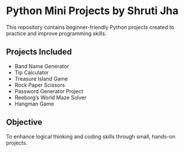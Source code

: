 # Python Mini Projects by Shruti Jha

This repository contains beginner-friendly Python projects created to practice and improve programming skills.

## Projects Included
- Band Name Generator
- Tip Calculator
- Treasure Island Game
- Rock Paper Scissors
- Password Generator Project
- Reeborg’s World Maze Solver
- Hangman Game

## Objective
To enhance logical thinking and coding skills through small, hands-on projects.
